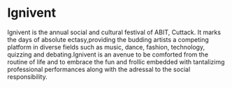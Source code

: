 # Ignivent
Ignivent is the annual social and cultural festival of ABIT, Cuttack. It marks the days of absolute ectasy,providing the budding artists a competing platform in diverse fields such as music, dance, fashion, technology, quizzing and debating.Ignivent is an avenue to be comforted from the routine of life and to embrace the fun and frollic embedded with tantalizimg professional performances along with the adressal to the social responsibility.
